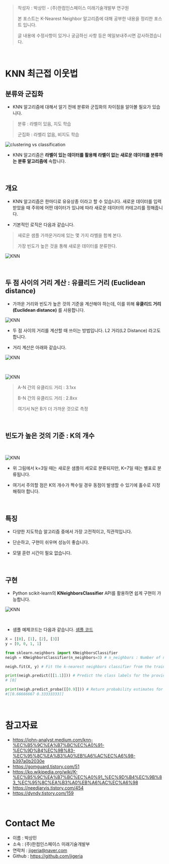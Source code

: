 
> 작성자 : 박상민 - (주)한컴인스페이스 미래기술개발부 연구원
>
> 본 포스트는 K-Nearest Neighbor 알고리즘에 대해 공부한 내용을 정리한 포스트 입니다.
>
> 글 내용에 수정사항이 있거나 궁금하신 사항 등은 메일보내주시면 감사하겠습니다.

<br/>

# KNN 최근접 이웃법

## 분류와 군집화

* KNN 알고리즘에 대해서 알기 전에 분류와 군집화의 차이점을 알아볼 필요가 있습니다.

> 분류 : 라벨이 있음, 지도 학습
>
> 군집화 : 라벨리 없음, 비지도 학습

![clustering vs classification](/images/2021_03_24_knn_study_figure_1.png)

* KNN 알고리즘은 __라벨이 있는 데이터를 활용해 라벨이 없는 새로운 데이터를 분류하는 분류 알고리즘에__ 속합니다.

<br/>

## 개요

* KNN 알고리즘은 한마디로 유유상종 이라고 할 수 있습니다. 새로운 데이터를 입력 받았을 때 주위에 어떤 데이터가 있냐에 따라 새로운 데이터의 카테고리를 정해줍니다.

* 기본적인 로직은 다음과 같습니다.

>
> 새로운 샘플 가까운거리에 있는 몇 가지 라벨을 함꼐 본다.
>
> 가장 빈도가 높은 것을 통해 새로운 데이터를 분류한다.

![KNN](/images/2021_03_24_knn_study_figure_2.png)


<br/>


## 두 점 사이의 거리 계산 : 유클리드 거리 (Euclidean distance)

* 가까운 거리와 빈도가 높은 것의 기준을 계산해야 하는데, 이를 위해 __유클리드 거리 (Euclidean distance)__ 를 사용합니다.

![KNN](/images/2021_03_24_knn_study_figure_4.png)

* 두 점 사이의 거리를 계산할 때 쓰이는 방법입니다. L2 거리(L2 Distance) 라고도 합니다.

* 거리 계산은 아래와 같습니다.

![KNN](/images/2021_03_24_knn_study_figure_3.svg)


<br>

![KNN](/images/2021_03_24_knn_study_figure_5.png)

> A-N 간의 유클리드 거리 : 3.1xx
>
> B-N 간의 유클리드 거리 : 2.8xx
>
> 여기서 N은 B가 더 가까운 것으로 측정

<br/>

## 빈도가 높은 것의 기준 : K의 개수

<br>

![KNN](/images/2021_03_24_knn_study_figure_6.png)

* 위 그림에서 k=3일 때는 새로운 샘플이 세모로 분류되지만, K=7일 때는 별표로 분류됩니다.

* 여기서 주의할 점은 K의 개수가 짝수일 경우 동점이 발생할 수 있기에 홀수로 지정해줘야 합니다.

<br/>

## 특징

* 다양한 지도학습 알고리즘 중에서 가장 고전적이고, 직관적입니다.

* 단순하고, 구현이 쉬우며 성능이 좋습니다.

* 모델 훈련 시간이 필요 없습니다.

<br/>


## 구현

* Python scikit-learn의 __KNeighborsClassifier__ API를 활용하면 쉽게 구현이 가능합니다.

![KNN](/images/2021_03_24_knn_study_figure_7.png)

</br>

* 샘플 예제코드는 다음과 같습니다. [샘플 코드](https://scikit-learn.org/stable/modules/generated/sklearn.neighbors.KNeighborsClassifier.html)  


```python
X = [[0], [1], [2], [3]]
y = [0, 0, 1, 1]

from sklearn.neighbors import KNeighborsClassifier
neigh = KNeighborsClassifier(n_neighbors=3) # n_neighbors : Number of neighbors to use by default for kneighbors queries.

neigh.fit(X, y) # Fit the k-nearest neighbors classifier from the training dataset.

print(neigh.predict([[1.1]])) # Predict the class labels for the provided data.
# [0]

print(neigh.predict_proba([[0.9]])) # Return probability estimates for the test data X.
#[[0.66666667 0.33333333]]

```
<br/>


# 참고자료

* https://john-analyst.medium.com/knn-%EC%B5%9C%EA%B7%BC%EC%A0%91-%EC%9D%B4%EC%9B%83-%EC%95%8C%EA%B3%A0%EB%A6%AC%EC%A6%98-b397a0b2030e
* https://gomguard.tistory.com/51
* https://ko.wikipedia.org/wiki/K-%EC%B5%9C%EA%B7%BC%EC%A0%91_%EC%9D%B4%EC%9B%83_%EC%95%8C%EA%B3%A0%EB%A6%AC%EC%A6%98
* https://needjarvis.tistory.com/454
* https://dyndy.tistory.com/159

<br/>


# Contact Me

* 이름 : 박상민  
* 소속 : (주)한컴인스페이스 미래기술개발부  
* 연락처 : jigeria@naver.com  
* Github : https://github.com/jigeria  